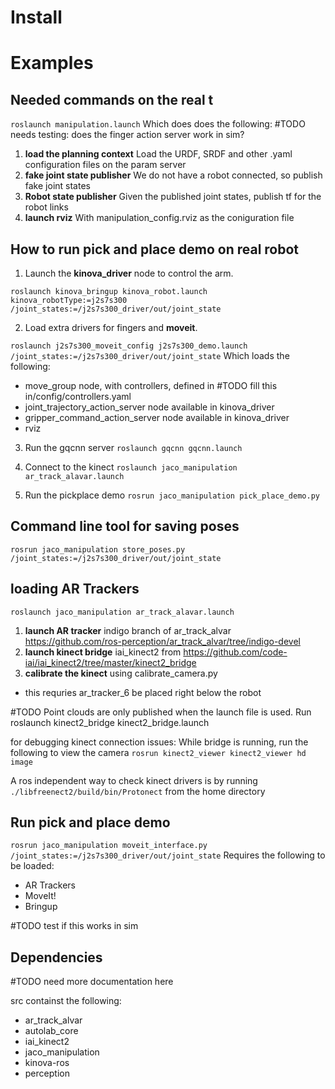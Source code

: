 
# Install

# Examples

## Needed commands on the real t
`roslaunch manipulation.launch`
Which does does the following:
#TODO needs testing: does the finger action server work in sim?

1. **load the planning context** Load the URDF, SRDF and other .yaml configuration files on the param server
2. **fake joint state publisher** We do not have a robot connected, so publish fake joint states
3. **Robot state publisher** Given the published joint states, publish tf for the robot links
4. **launch rviz** With manipulation_config.rviz as the coniguration file

## How to run pick and place demo on real robot
1. Launch the **kinova_driver** node to control the arm.

`roslaunch kinova_bringup kinova_robot.launch kinova_robotType:=j2s7s300 /joint_states:=/j2s7s300_driver/out/joint_state`

2. Load extra drivers for fingers and **moveit**.

`roslaunch j2s7s300_moveit_config j2s7s300_demo.launch /joint_states:=/j2s7s300_driver/out/joint_state`
Which loads the following:
* move_group node, with controllers, defined in #TODO fill this in/config/controllers.yaml
* joint_trajectory_action_server node available in kinova_driver
* gripper_command_action_server node available in kinova_driver
* rviz

3. Run the gqcnn server
`roslaunch gqcnn gqcnn.launch`

4. Connect to the kinect
`roslaunch jaco_manipulation ar_track_alavar.launch`

3. Run the pickplace demo
`rosrun jaco_manipulation pick_place_demo.py`

## Command line tool for saving poses

`rosrun jaco_manipulation store_poses.py /joint_states:=/j2s7s300_driver/out/joint_state`


## loading AR Trackers
`roslaunch jaco_manipulation ar_track_alavar.launch`
1. **launch AR tracker** indigo branch of ar_track_alvar https://github.com/ros-perception/ar_track_alvar/tree/indigo-devel
2. **launch kinect bridge** iai_kinect2 from https://github.com/code-iai/iai_kinect2/tree/master/kinect2_bridge
3. **calibrate the kinect** using calibrate_camera.py
* this requries ar_tracker_6 be placed right below the robot

#TODO Point clouds are only published when the launch file is used. Run roslaunch kinect2_bridge kinect2_bridge.launch

for debugging kinect connection issues:
While bridge is running, run the following to view the camera
`rosrun kinect2_viewer kinect2_viewer hd image `

A ros independent way to check kinect drivers is by running
`./libfreenect2/build/bin/Protonect` from the home directory


## Run pick and place demo
`rosrun jaco_manipulation moveit_interface.py /joint_states:=/j2s7s300_driver/out/joint_state`
Requires the following to be loaded:
* AR Trackers
* MoveIt!
* Bringup

#TODO test if this works in sim

## Dependencies

#TODO need more documentation here

src containst the following:
* ar_track_alvar
* autolab_core
* iai_kinect2
* jaco_manipulation
* kinova-ros
* perception

